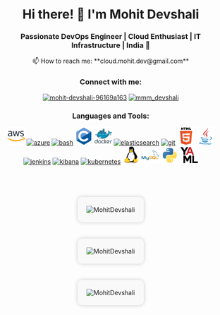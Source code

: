 <h1 align="center">Hi there! 👋 I'm Mohit Devshali</h1>
<h3 align="center">Passionate DevOps Engineer | Cloud Enthusiast | IT Infrastructure | India 🚀</h3>

<p align="center">
  📫 How to reach me: **cloud.mohit.dev@gmail.com**
</p>

<h3 align="center">Connect with me:</h3>
<p align="center">
  <a href="https://linkedin.com/in/mohit-devshali-96169a163" target="_blank"><img src="https://raw.githubusercontent.com/rahuldkjain/github-profile-readme-generator/master/src/images/icons/Social/linked-in-alt.svg" alt="mohit-devshali-96169a163" height="30" width="40" /></a>
  <a href="https://instagram.com/mmm_devshali" target="_blank"><img src="https://raw.githubusercontent.com/rahuldkjain/github-profile-readme-generator/master/src/images/icons/Social/instagram.svg" alt="mmm_devshali" height="30" width="40" /></a>
</p>

<h3 align="center">Languages and Tools:</h3>
<p align="center">
  <a href="https://aws.amazon.com" target="_blank" rel="noreferrer"><img src="https://raw.githubusercontent.com/devicons/devicon/master/icons/amazonwebservices/amazonwebservices-original-wordmark.svg" alt="aws" width="40" height="40"/></a>
  <a href="https://azure.microsoft.com/en-in/" target="_blank" rel="noreferrer"><img src="https://www.vectorlogo.zone/logos/microsoft_azure/microsoft_azure-icon.svg" alt="azure" width="40" height="40"/></a>
  <a href="https://www.gnu.org/software/bash/" target="_blank" rel="noreferrer"><img src="https://www.vectorlogo.zone/logos/gnu_bash/gnu_bash-icon.svg" alt="bash" width="40" height="40"/></a>
  <a href="https://www.cprogramming.com/" target="_blank" rel="noreferrer"><img src="https://raw.githubusercontent.com/devicons/devicon/master/icons/c/c-original.svg" alt="c" width="40" height="40"/></a>
  <a href="https://www.docker.com/" target="_blank" rel="noreferrer"><img src="https://raw.githubusercontent.com/devicons/devicon/master/icons/docker/docker-original-wordmark.svg" alt="docker" width="40" height="40"/></a>
  <a href="https://www.elastic.co" target="_blank" rel="noreferrer"><img src="https://www.vectorlogo.zone/logos/elastic/elastic-icon.svg" alt="elasticsearch" width="40" height="40"/></a>
  <a href="https://git-scm.com/" target="_blank" rel="noreferrer"><img src="https://www.vectorlogo.zone/logos/git-scm/git-scm-icon.svg" alt="git" width="40" height="40"/></a>
  <a href="https://www.w3.org/html/" target="_blank" rel="noreferrer"><img src="https://raw.githubusercontent.com/devicons/devicon/master/icons/html5/html5-original-wordmark.svg" alt="html5" width="40" height="40"/></a>
  <a href="https://www.java.com" target="_blank" rel="noreferrer"><img src="https://raw.githubusercontent.com/devicons/devicon/master/icons/java/java-original.svg" alt="java" width="40" height="40"/></a>
  <a href="https://www.jenkins.io" target="_blank" rel="noreferrer"><img src="https://www.vectorlogo.zone/logos/jenkins/jenkins-icon.svg" alt="jenkins" width="40" height="40"/></a>
  <a href="https://www.elastic.co/kibana" target="_blank" rel="noreferrer"><img src="https://www.vectorlogo.zone/logos/elasticco_kibana/elasticco_kibana-icon.svg" alt="kibana" width="40" height="40"/></a>
  <a href="https://kubernetes.io" target="_blank" rel="noreferrer"><img src="https://www.vectorlogo.zone/logos/kubernetes/kubernetes-icon.svg" alt="kubernetes" width="40" height="40"/></a>
  <a href="https://www.linux.org/" target="_blank" rel="noreferrer"><img src="https://raw.githubusercontent.com/devicons/devicon/master/icons/linux/linux-original.svg" alt="linux" width="40" height="40"/></a>
  <a href="https://www.mysql.com/" target="_blank" rel="noreferrer"><img src="https://raw.githubusercontent.com/devicons/devicon/master/icons/mysql/mysql-original-wordmark.svg" alt="mysql" width="40" height="40"/></a>
  <a href="https://www.python.org" target="_blank" rel="noreferrer"><img src="https://raw.githubusercontent.com/devicons/devicon/master/icons/python/python-original.svg" alt="python" width="40" height="40"/></a>
  <a href="https://yaml.org/" target="_blank" rel="noreferrer"><img src="https://raw.githubusercontent.com/devicons/devicon/master/icons/yaml/yaml-original.svg" alt="yaml" width="40" height="40"/></a>
</p>

<br/><br/>

<div align="center">
  <div style="display:inline-block; margin:10px; padding:20px; background-color:#f9f9f9; border-radius:10px; box-shadow: 0px 0px 10px 0px rgba(0,0,0,0.2);">
    <img src="https://github-readme-stats.vercel.app/api/top-langs?username=MohitDevshali&show_icons=true&locale=en&layout=compact" alt="MohitDevshali" />
  </div>
  <br/><br/>
  <div style="display:inline-block; margin:10px; padding:20px; background-color:#f9f9f9; border-radius:10px; box-shadow: 0px 0px 10px 0px rgba(0,0,0,0.2);">
    <img src="https://github-readme-stats.vercel.app/api?username=MohitDevshali&show_icons=true&locale=en" alt="MohitDevshali" />
  </div>
  <br/><br/>
  <div style="display:inline-block; margin:10px; padding:20px; background-color:#f9f9f9; border-radius:10px; box-shadow: 0px 0px 10px 0px rgba(0,0,0,0.2);">
    <img src="https://github-readme-streak-stats.herokuapp.com/?user=MohitDevshali&" alt="MohitDevshali" />
  </div>
</div>

